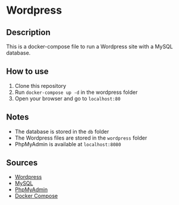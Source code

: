 # Wordpress

## Description
This is a docker-compose file to run a Wordpress site with a MySQL database.

## How to use
1. Clone this repository
2. Run `docker-compose up -d` in the wordpress folder
3. Open your browser and go to `localhost:80`

## Notes
- The database is stored in the `db` folder
- The Wordpress files are stored in the `wordpress` folder
- PhpMyAdmin is available at `localhost:8080`

## Sources
- [Wordpress](https://hub.docker.com/_/wordpress)
- [MySQL](https://hub.docker.com/_/mysql)
- [PhpMyAdmin](https://hub.docker.com/r/phpmyadmin/phpmyadmin)
- [Docker Compose](https://docs.docker.com/compose/)

